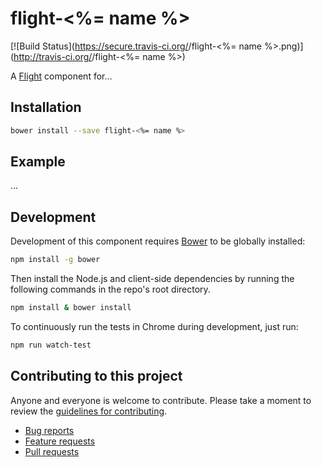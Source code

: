 # flight-<%= name %>

[![Build Status](https://secure.travis-ci.org/<username>/flight-<%= name %>.png)](http://travis-ci.org/<username>/flight-<%= name %>)

A [Flight](https://github.com/flightjs/flight) component for…

## Installation

```bash
bower install --save flight-<%= name %>
```

## Example

…

## Development

Development of this component requires [Bower](http://bower.io) to be globally
installed:

```bash
npm install -g bower
```

Then install the Node.js and client-side dependencies by running the following
commands in the repo's root directory.

```bash
npm install & bower install
```

To continuously run the tests in Chrome during development, just run:

```bash
npm run watch-test
```

## Contributing to this project

Anyone and everyone is welcome to contribute. Please take a moment to
review the [guidelines for contributing](CONTRIBUTING.md).

* [Bug reports](CONTRIBUTING.md#bugs)
* [Feature requests](CONTRIBUTING.md#features)
* [Pull requests](CONTRIBUTING.md#pull-requests)
